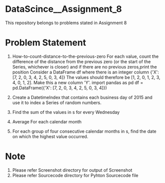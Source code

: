 # DataScince__Assignment_8
This repository belongs to problems stated in Assignment 8

# Problem Statement
1) How-to-count-distance-to-the-previous-zero
For each value, count the difference of the distance from the previous zero (or the start
of the Series, whichever is closer) and if there are no previous zeros,print the position
 Consider a DataFrame df where there is an integer column {'X':[7, 2, 0, 3, 4, 2, 5, 0, 3, 4]}
 The values should therefore be [1, 2, 0, 1, 2, 3, 4, 0, 1, 2]. Make this a new column 'Y'.
import pandas as pd
df = pd.DataFrame({'X': [7, 2, 0, 3, 4, 2, 5, 0, 3, 4]})

2) Create a DatetimeIndex that contains each business day of 2015 and use it to index a
Series of random numbers.

3) Find the sum of the values in s for every Wednesday

4) Average For each calendar month

5) For each group of four consecutive calendar months in s, find the date on which the
highest value occurred.

# Note
1. Please refer Screenshot directory for output of Screenshot 
2. Please refer Sourcecode directory for Pyhton Sourcecode file
